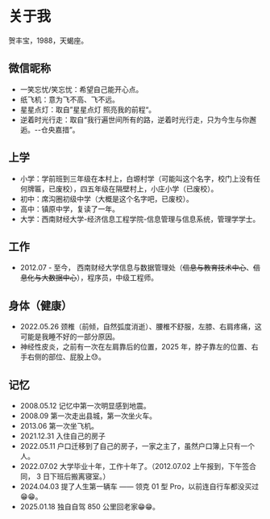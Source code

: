 # 关于我

贺丰宝，1988，天蝎座。

## 微信昵称
- 一笑忘忧/笑忘忧：希望自己能开心点。
- 纸飞机：意为飞不高、飞不远。
- 星星点灯：取自”星星点灯 照亮我的前程“。
- 逆着时光行走：取自“我行遍世间所有的路，逆着时光行走，只为今生与你邂逅。--仓央嘉措”。

## 上学

- 小学：学前班到三年级在本村上，白塬村学（可能叫这个名字，校门上没有任何牌匾，已废校），四五年级在隔壁村上，小庄小学（已废校）。
- 初中：席沟圈初级中学（大概是这个名字吧，已废校）。
- 高中：镇原中学，复读了一年。
- 大学：西南财经大学-经济信息工程学院-信息管理与信息系统，管理学学士。

## 工作

- 2012.07 - 至今， 西南财经大学信息与数据管理处（<del>信息与教育技术中心</del>、<del>信息化与大数据中心</del>），程序员，中级工程师。

## 身体（健康）

- 2022.05.26 颈椎（前倾，自然弧度消逝）、腰椎不舒服，左膝、右肩疼痛，这可能是我睡不好的一部分原因。
- 神经性皮炎，之前有一次在左肩靠后的位置，2025 年，脖子靠左的位置、右手右侧的部位、屁股上😓。

## 记忆

- 2008.05.12 记忆中第一次明显感到地震。
- 2008.09 第一次走出县城，第一次坐火车。
- 2013.06 第一次坐飞机。
- 2021.12.31 入住自己的房子
- 2022.05.11 户口迁移到了自己的房子，一家之主了，虽然户口簿上只有一个人。
- 2022.07.02 大学毕业十年，工作十年了。（2012.07.02 上午报到，下午签合同， 3 日下班后搬离寝室。）
- 2024.04.03 提了人生第一辆车 —— 领克 01 型 Pro，以前连自行车都没买过😁😁。
- 2025.01.18 独自自驾 850 公里回老家😁😁。